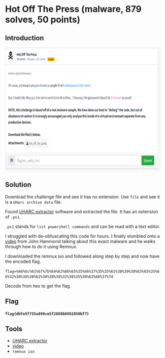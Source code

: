 # Hot Off The Press (malware, 879 solves, 50 points)

## Introduction

<p align="left">
  <img height=400 img src=./readme_assets/press-challenge.PNG/>
</p>

## Solution

Download the challenge file and see it has no extension. Use `file` and see it is a `UHarc archive data` file.

Found [UHARC extractor](https://softfamous.com/postdownload-file/uharc-gui/24440/9857/) software and extracted the file. It has an extension of `.ps1`.

`.ps1` stands for `list powershell commands` and can be read with a text editor.

I struggled with de-obfuscating this code for hours. I finally stumbled onto a [video](https://docs.remnux.org/install-distro/get-virtual-appliance) from John Hammond talking about this exact malware and he walks through how to do it using Remnux.

I downloaded the remnux iso and followed along step by step and now have the encoded flag.

`flag=%66%6c%61%67%7b%64%62%66%65%35%66%37%35%35%61%38%39%38%63%65%35%66%32%30%38%38%62%30%38%39%32%38%35%30%62%66%37%7d`

Decode from hex to get the flag.



## Flag

**`flag{dbfe5f755a898ce5f2088b0892850bf7}`**

## Tools

- [UHARC extractor](https://softfamous.com/postdownload-file/uharc-gui/24440/9857/)
- [video](https://docs.remnux.org/install-distro/get-virtual-appliance)
- `remnux iso`
